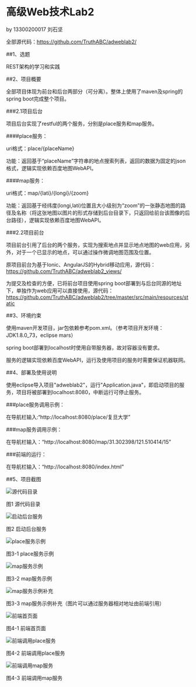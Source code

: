 ﻿# 高级Web技术Lab2

by 13300200017 刘石坚

全部源代码：https://github.com/TruthABC/adweblab2/

##1、选题

REST架构的学习和实践

##2、项目概要

全部项目体现为前台和后台两部分（可分离）。整体上使用了maven及spring的spring boot完成整个项目。

###2.1项目后台

项目后台实现了restful的两个服务，分别是place服务和map服务。

####place服务：

uri格式：place/{placeName}

功能：返回基于“placeName”字符串的地点搜索列表，返回的数据为固定的json格式，逻辑实现依赖百度地图WebAPI。

####map服务：

uri格式：map/{lati}/{longi}/{zoom}

功能：返回基于经纬度(longi,lati)位置且大小级别为“zoom”的一张静态地图的路径及名称（将这张地图以图片的形式存储到后台目录下，只返回给前台该图像的后台路径），逻辑实现依赖百度地图WebAPI。

###2.2项目前台

项目前台引用了后台的两个服务，实现为搜索地点并显示地点地图的web应用，另外，对于一个已显示的地点，可以通过操作微调地图范围及位置。

原项目前台为基于Ionic、AngularJS的Hybrid移动应用，源代码：https://github.com/TruthABC/adweblab2_views/

为提交及检查的方便，已将前台项目使用spring boot部署到与后台同源的地址下，单独作为web应用可以直接使用，源代码：https://github.com/TruthABC/adweblab2/tree/master/src/main/resources/static

##3、环境约束

使用maven开发项目，jar包依赖参考pom.xml。（参考项目开发环境：JDK1.8.0_73，eclipse mars）

spring boot部署到localhost时使用自带服务器，故对容器没有要求。

服务的逻辑实现依赖百度WebAPI，运行及使用项目的服务时需要保证机器联网。

##4、部署及使用说明

使用eclipse导入项目"adweblab2"，运行"Application.java"，即启动项目的服务，项目将被部署到localhost:8080，中断运行可停止服务。

###place服务调用示例：

在导航栏输入:“http://localhost:8080/place/复旦大学”

###map服务调用示例：

在导航栏输入：“http://localhost:8080/map/31.302398/121.510414/15”

###前端的运行：

在导航栏输入：“http://localhost:8080/index.html”

##5、项目截图

![源代码目录](http://r.photo.store.qq.com/psb?/9b204d79-d74b-4541-b873-14a3a61ad6e6/aKzArk1Qku0fdPCc3fvguXQgrVyGJgs9SSUz7Yi*Kbw!/r/dG8BAAAAAAAA)

图1 源代码目录




![启动后台服务](http://s368.photo.store.qq.com/psb?/9b204d79-d74b-4541-b873-14a3a61ad6e6/z4LFSRRn6pwa7xpXirdbWjg7HRVQTKVsT9RJGFUqsqc!/b/dHABAAAAAAAA)

图2 启动后台服务




![place服务示例](http://r.photo.store.qq.com/psb?/9b204d79-d74b-4541-b873-14a3a61ad6e6/SDGCCGKivIuDXnx9Toe3taT4AFH66l0eQ51izKnTADQ!/r/dH0BAAAAAAAA)

图3-1 place服务示例




![map服务示例](http://r.photo.store.qq.com/psb?/9b204d79-d74b-4541-b873-14a3a61ad6e6/8ubZ82T2rn6N.ldgrp0ccBTiVyK*h77sJM6J7LN9ogg!/r/dHEBAAAAAAAA)

图3-2 map服务示例




![map服务示例补充](http://r.photo.store.qq.com/psb?/9b204d79-d74b-4541-b873-14a3a61ad6e6/3x7HKsmAuIXhFzt*m090hiXhhn0*42sYgCzDR3RGj38!/r/dHIBAAAAAAAA)

图3-3 map服务示例补充（图片可以通过服务器相对地址由前端引用）




![前端首页面](http://s368.photo.store.qq.com/psb?/9b204d79-d74b-4541-b873-14a3a61ad6e6/dS6*hYmcClsb6iBfiUt5zZTF8t6Svvqe0CCTTGncbeE!/b/dHABAAAAAAAA)

图4-1 前端首页面




![前端调用place服务](http://r.photo.store.qq.com/psb?/9b204d79-d74b-4541-b873-14a3a61ad6e6/HyNexox.HFmhylPXOxVzpmtdZhmZOBAoy828gLiasMY!/r/dOEAAAAAAAAA)

图4-2 前端调用place服务




![前端调用map服务](http://r.photo.store.qq.com/psb?/9b204d79-d74b-4541-b873-14a3a61ad6e6/nJkzXONTGtUGnmT16tEvPt*kJrJEL2noeWO6rbhLa7w!/r/dG8BAAAAAAAA)

图4-3 前端调用map服务

